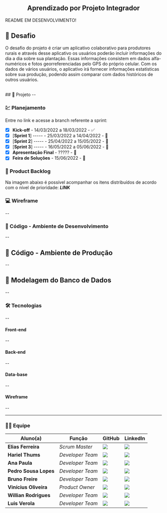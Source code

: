 <h2 align="center"> 
  Aprendizado por Projeto Integrador
</h2>

README EM DESENVOLVIMENTO!
<br>


## 📌 Desafio

<p>
O desafio do projeto é criar um aplicativo colaborativo para produtores rurais e através desse aplicativo os usuários poderão incluir informações do dia a dia sobre sua plantação. Essas informações consistem em dados alfa-numéricos e fotos georreferenciadas pelo GPS do próprio celular. Com os dados de vários usuários, o aplicativo irá fornecer informações estatísticas sobre sua produção, podendo assim comparar com dados históricos de outros usuários.
<p>



<br>
## 🏁 Projeto
--

### 💹 Planejamento
Entre no link e acesse a branch referente a sprint:

* [x] __Kick-off__ - 14/03/2022 a 18/03/2022 - ✅
* [x] [__Sprint 1__] ----- - 25/03/2022 a 14/04/2022 - :date:
* [x] [__Sprint 2__] ----- - 25/04/2022 a 15/05/2022 - :date:
* [x] [__Sprint 3__] ----- - 16/05/2022 a 05/06/2022 - :date:
* [x] __Apresentação Final__ - ????? - :date:
* [x] __Feira de Soluções__ - 15/06/2022 - :date:

### 📃 Product Backlog

Na imagem abaixo é possível acompanhar os itens distribuídos de acordo com o nível de prioridade:
***LINK***


### 💻 Wireframe 
--

### 📃 Código - Ambiente de Desenvolvimento 
--

## 📃 Código - Ambiente de Produção 
--

## 🎲 Modelagem do Banco de Dados
--

### 🛠 Tecnologias
--

#### **Front-end** 
--

#### **Back-end**  
--

#### **Data-base** 
--


#### **Wireframe** 
--

--------------------------------------------------------------------------------------------------------------------------------------------------------------
### 👨‍💻 Equipe

| Aluno(a)         | Função           | GitHub                                                         | LinkedIn                                              |
| ---------------- | ---------------- | -------------------------------------------------------------- | ----------------------------------------------------- |
|__Elias Ferreira__  | *Scrum Master*  | [![](https://bit.ly/3f9Xo0P)](https://github.com/elias31072002)| [![](https://bit.ly/2P1ZogM)](https://bit.ly/2QwcT8R) |
|__Hariel Thums__  | *Developer Team* | [![](https://bit.ly/3f9Xo0P)](https://github.com/HarielThums)  | [![](https://bit.ly/2P1ZogM)](https://bit.ly/3f9bjUH) |
|__Ana Paula__| *Developer Team* | [![](https://bit.ly/3f9Xo0P)](https://github.com/AnaPaulaSOliveira) | [![](https://bit.ly/2P1ZogM)](https://www.linkedin.com/in/ana-paula-santos-de-oliveira-237a401ab) |
|__Pedro Sousa Lopes__| *Developer Team* | [![](https://bit.ly/3f9Xo0P)](https://github.com/PedroSousaLopes) | [![](https://bit.ly/2P1ZogM)](https://www.linkedin.com/in/pedro-sousa-62bb641a8/) |
|__Bruno Freire__| *Developer Team* | [![](https://bit.ly/3f9Xo0P)](https://github.com/brunofreire2001) | [![](https://bit.ly/2P1ZogM)]() |
|__Vinícius Oliveira__| *Product Owner*| [![](https://bit.ly/3f9Xo0P)](https://github.com/vinicius-hso) | [![](https://bit.ly/2P1ZogM)](https://bit.ly/3fdl0BE) |
|__Willian Rodrigues__| *Developer Team* | [![](https://bit.ly/3f9Xo0P)](https://github.com/Willian-Rodrigues) | [![](https://bit.ly/2P1ZogM)](https://www.linkedin.com/in/willianrsilva/)| 
|__Luis Verola__| *Developer Team* | [![](https://bit.ly/3f9Xo0P)](https://github.com/LVerola) | [![](https://bit.ly/2P1ZogM)](http://www.linkedin.com/in/LVerola)| 

